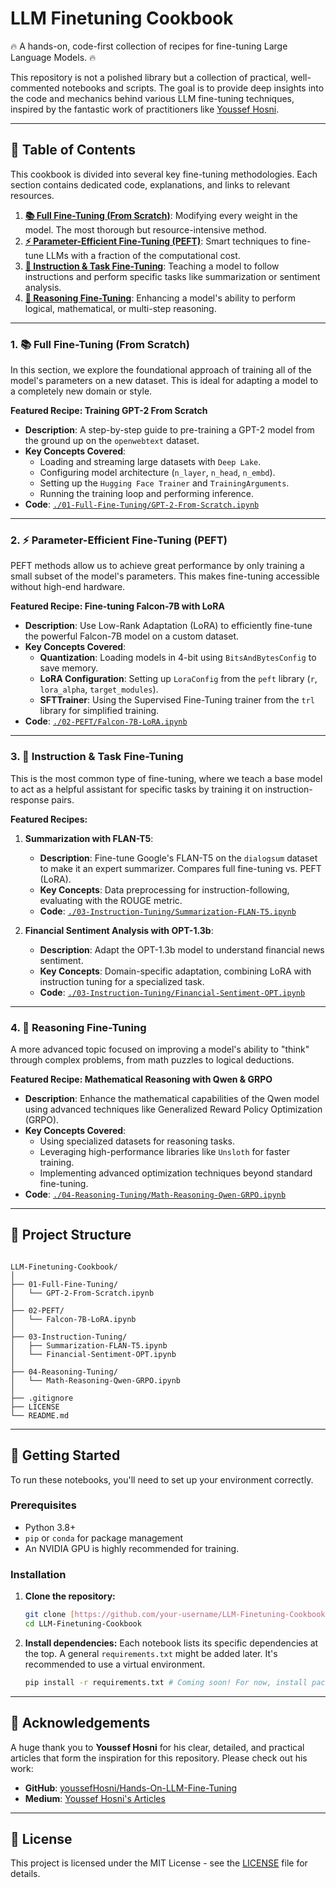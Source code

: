 # LLM Finetuning Cookbook

🔥 A hands-on, code-first collection of recipes for fine-tuning Large Language Models. 🔥

This repository is not a polished library but a collection of practical, well-commented notebooks and scripts. The goal is to provide deep insights into the code and mechanics behind various LLM fine-tuning techniques, inspired by the fantastic work of practitioners like [Youssef Hosni](https://github.com/youssefHosni).

---

## 📖 Table of Contents

This cookbook is divided into several key fine-tuning methodologies. Each section contains dedicated code, explanations, and links to relevant resources.

1.  [**📚 Full Fine-Tuning (From Scratch)**](./01-Full-Fine-Tuning/): Modifying every weight in the model. The most thorough but resource-intensive method.
2.  [**⚡ Parameter-Efficient Fine-Tuning (PEFT)**](./02-PEFT/): Smart techniques to fine-tune LLMs with a fraction of the computational cost.
3.  [**🎯 Instruction & Task Fine-Tuning**](./03-Instruction-Tuning/): Teaching a model to follow instructions and perform specific tasks like summarization or sentiment analysis.
4.  [**🧠 Reasoning Fine-Tuning**](./04-Reasoning-Tuning/): Enhancing a model's ability to perform logical, mathematical, or multi-step reasoning.

---

### **1. 📚 Full Fine-Tuning (From Scratch)**

In this section, we explore the foundational approach of training all of the model's parameters on a new dataset. This is ideal for adapting a model to a completely new domain or style.

**Featured Recipe: Training GPT-2 From Scratch**
* **Description**: A step-by-step guide to pre-training a GPT-2 model from the ground up on the `openwebtext` dataset.
* **Key Concepts Covered**:
    * Loading and streaming large datasets with `Deep Lake`.
    * Configuring model architecture (`n_layer`, `n_head`, `n_embd`).
    * Setting up the `Hugging Face Trainer` and `TrainingArguments`.
    * Running the training loop and performing inference.
* **Code**: [`./01-Full-Fine-Tuning/GPT-2-From-Scratch.ipynb`](./01-Full-Fine-Tuning/GPT-2-From-Scratch.ipynb)

---

### **2. ⚡ Parameter-Efficient Fine-Tuning (PEFT)**

PEFT methods allow us to achieve great performance by only training a small subset of the model's parameters. This makes fine-tuning accessible without high-end hardware.

**Featured Recipe: Fine-tuning Falcon-7B with LoRA**
* **Description**: Use Low-Rank Adaptation (LoRA) to efficiently fine-tune the powerful Falcon-7B model on a custom dataset.
* **Key Concepts Covered**:
    * **Quantization**: Loading models in 4-bit using `BitsAndBytesConfig` to save memory.
    * **LoRA Configuration**: Setting up `LoraConfig` from the `peft` library (`r`, `lora_alpha`, `target_modules`).
    * **SFTTrainer**: Using the Supervised Fine-Tuning trainer from the `trl` library for simplified training.
* **Code**: [`./02-PEFT/Falcon-7B-LoRA.ipynb`](./02-PEFT/Falcon-7B-LoRA.ipynb)

---

### **3. 🎯 Instruction & Task Fine-Tuning**

This is the most common type of fine-tuning, where we teach a base model to act as a helpful assistant for specific tasks by training it on instruction-response pairs.

**Featured Recipes:**
1.  **Summarization with FLAN-T5**:
    * **Description**: Fine-tune Google's FLAN-T5 on the `dialogsum` dataset to make it an expert summarizer. Compares full fine-tuning vs. PEFT (LoRA).
    * **Key Concepts**: Data preprocessing for instruction-following, evaluating with the ROUGE metric.
    * **Code**: [`./03-Instruction-Tuning/Summarization-FLAN-T5.ipynb`](./03-Instruction-Tuning/Summarization-FLAN-T5.ipynb)

2.  **Financial Sentiment Analysis with OPT-1.3b**:
    * **Description**: Adapt the OPT-1.3b model to understand financial news sentiment.
    * **Key Concepts**: Domain-specific adaptation, combining LoRA with instruction tuning for a specialized task.
    * **Code**: [`./03-Instruction-Tuning/Financial-Sentiment-OPT.ipynb`](./03-Instruction-Tuning/Financial-Sentiment-OPT.ipynb)

---

### **4. 🧠 Reasoning Fine-Tuning**

A more advanced topic focused on improving a model's ability to "think" through complex problems, from math puzzles to logical deductions.

**Featured Recipe: Mathematical Reasoning with Qwen & GRPO**
* **Description**: Enhance the mathematical capabilities of the Qwen model using advanced techniques like Generalized Reward Policy Optimization (GRPO).
* **Key Concepts Covered**:
    * Using specialized datasets for reasoning tasks.
    * Leveraging high-performance libraries like `Unsloth` for faster training.
    * Implementing advanced optimization techniques beyond standard fine-tuning.
* **Code**: [`./04-Reasoning-Tuning/Math-Reasoning-Qwen-GRPO.ipynb`](./04-Reasoning-Tuning/Math-Reasoning-Qwen-GRPO.ipynb)

---

## 📂 Project Structure

```

LLM-Finetuning-Cookbook/
│
├── 01-Full-Fine-Tuning/
│   └── GPT-2-From-Scratch.ipynb
│
├── 02-PEFT/
│   └── Falcon-7B-LoRA.ipynb
│
├── 03-Instruction-Tuning/
│   ├── Summarization-FLAN-T5.ipynb
│   └── Financial-Sentiment-OPT.ipynb
│
├── 04-Reasoning-Tuning/
│   └── Math-Reasoning-Qwen-GRPO.ipynb
│
├── .gitignore
├── LICENSE
└── README.md

````

---

## 🚀 Getting Started

To run these notebooks, you'll need to set up your environment correctly.

### Prerequisites

* Python 3.8+
* `pip` or `conda` for package management
* An NVIDIA GPU is highly recommended for training.

### Installation

1.  **Clone the repository:**
    ```sh
    git clone [https://github.com/your-username/LLM-Finetuning-Cookbook.git](https://github.com/your-username/LLM-Finetuning-Cookbook.git)
    cd LLM-Finetuning-Cookbook
    ```
2.  **Install dependencies:**
    Each notebook lists its specific dependencies at the top. A general `requirements.txt` might be added later. It's recommended to use a virtual environment.
    ```sh
    pip install -r requirements.txt # Coming soon! For now, install packages from the notebooks.
    ```

---

## 🙏 Acknowledgements

A huge thank you to **Youssef Hosni** for his clear, detailed, and practical articles that form the inspiration for this repository. Please check out his work:

* **GitHub**: [youssefHosni/Hands-On-LLM-Fine-Tuning](https://github.com/youssefHosni/Hands-On-LLM-Fine-Tuning)
* **Medium**: [Youssef Hosni's Articles](https://youssef-hosni.medium.com/)

---

## 📜 License

This project is licensed under the MIT License - see the [LICENSE](LICENSE) file for details.
